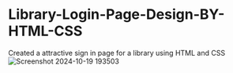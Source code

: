 # Library-Login-Page-Design-BY-HTML-CSS
Created a attractive sign in page for a library using HTML and CSS
![Screenshot 2024-10-19 193503](https://github.com/user-attachments/assets/4782928d-d25c-4fcb-a14f-305617f911a2)
